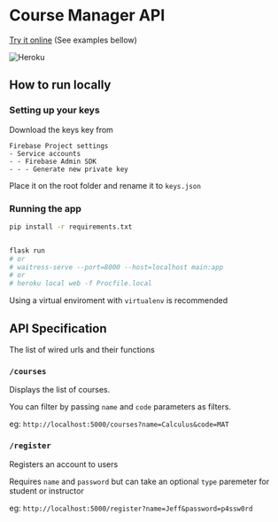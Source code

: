 # Course Manager API

[Try it online](https://course-manager-server-seg-3.herokuapp.com/) (See examples bellow)

![Heroku](https://heroku-badge.herokuapp.com/?app=course-manager-server-seg-3
)

## How to run locally

### Setting up your keys

Download the keys key from

```
Firebase Project settings
- Service accounts
- - Firebase Admin SDK
- - - Generate new private key
```

Place it on the root folder and rename it to `keys.json`

### Running the app

```sh
pip install -r requirements.txt


flask run
# or
# waitress-serve --port=8000 --host=localhost main:app
# or
# heroku local web -f Procfile.local
```

Using a virtual enviroment with `virtualenv` is recommended

## API Specification

The list of wired urls and their functions

### `/courses`

Displays the list of courses.

You can filter by passing `name` and `code` parameters as filters.

eg: `http://localhost:5000/courses?name=Calculus&code=MAT`

### `/register`

Registers an account to users

Requires `name` and `password` but can take an optional `type` paremeter for student or instructor

eg: `http://localhost:5000/register?name=Jeff&password=p4ssw0rd`
